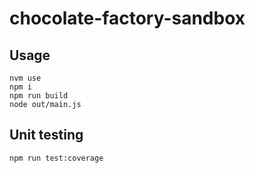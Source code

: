 # chocolate-factory-sandbox

## Usage
```
nvm use
npm i
npm run build
node out/main.js
```

## Unit testing
```
npm run test:coverage
```